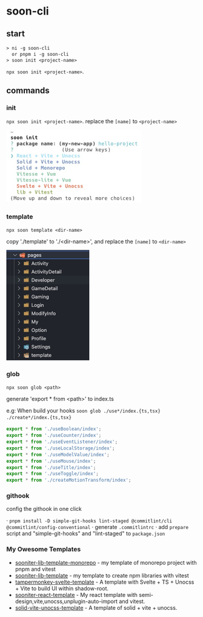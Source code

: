 # soon-cli

## start

```shell
> ni -g soon-cli
  or pnpm i -g soon-cli
> soon init <project-name>
```

`npx soon init <project-name>`.

## commands

### init

`npx soon init <project-name>`.
replace the `[name]` to `<project-name>`

![init preview](https://raw.githubusercontent.com/SoonIter/soon-cli/master/docs/init.png)

### template

`npx soon template <dir-name>`

copy './template' to './\<dir-name\>', and replace the `[name]` to `<dir-name>`

![template preview](https://raw.githubusercontent.com/SoonIter/soon-cli/master/docs/template.png)


### glob

`npx soon glob <path>`

generate 'export \* from \<path\>' to index.ts

e.g: When build your hooks  `soon glob ./use*/index.{ts,tsx} ./create*/index.{ts,tsx}`

```typescript
export * from './useBoolean/index';
export * from './useCounter/index';
export * from './useEventListener/index';
export * from './useLocalStorage/index';
export * from './useModelValue/index';
export * from './useMouse/index';
export * from './useTitle/index';
export * from './useToggle/index';
export * from './createMotionTransform/index';
```

### githook

config the githook in one click

· `pnpm install -D simple-git-hooks lint-staged @commitlint/cli @commitlint/config-conventional`
· generate `.commitlintrc`
· add `prepare` script and "simple-git-hooks" and "lint-staged" to `package.json`

### My Owesome Templates

- [sooniter-lib-template-monorepo](https://github.com/SoonIter/sooniter-lib-template-monorepo) - my template of monorepo project with pnpm and vitest
- [sooniter-lib-template](https://github.com/SoonIter/sooniter-lib-template) - my template to create npm libraries with vitest
- [tampermonkey-svelte-template](https://github.com/SoonIter/tampermonkey-svelte-template) - A template with Svelte + TS + Unocss + Vite to build UI within shadow-root.
- [sooniter-react-template](https://github.com/SoonIter/sooniter-react-template) - My react template with semi-design,vite,unocss,unplugin-auto-import and vitest.
- [solid-vite-unocss-template](https://github.com/SoonIter/solid-vite-unocss-template) - A template of solid + vite + unocss.
